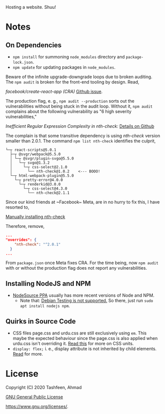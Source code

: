 Hosting a website. Shuu!

# Notes

## On Dependencies

- `npm install` for summoning `node_modules` directory and `package-lock.json`.
- `npm update` for updating packages in `node_modules`.

Beware of the infinite upgrade-downgrade loops due to broken
auditing. The `npm audit` is broken for the front-end tooling by
design. Read,

_facebook/create-react-app (CRA)_ [Github issue](https://github.com/facebook/create-react-app/issues/11174).

The production flag, e. g., `npm audit --production` sorts out the
vulnerabilities without being stuck in the audit loop. Without it,
`npm audit` complains about the following vulnerability as "6 high
severity vulnerabilities,"

_Inefficient Regular Expression Complexity in nth-check:_ [Details on Github](https://github.com/advisories/GHSA-rp65-9cf3-cjxr)


The complain is that some transitive dependency is using _nth-check_
version smaller than 2.0.1. The command `npm list nth-check`
identifies the culprit,

```
└─┬ react-scripts@5.0.1
  ├─┬ @svgr/webpack@5.5.0
  │ └─┬ @svgr/plugin-svgo@5.5.0
  │   └─┬ svgo@1.3.2
  │     └─┬ css-select@2.1.0
  │       └── nth-check@1.0.2    <--- BOOO!
  └─┬ html-webpack-plugin@5.5.0
    └─┬ pretty-error@4.0.0
      └─┬ renderkid@3.0.0
        └─┬ css-select@4.3.0
          └── nth-check@2.1.1
```

Since our kind friends at ~Facebook~ Meta, are in no hurry to fix
this, I have resorted to,

[Manually installing nth-check](https://github.com/facebook/create-react-app/issues/12132#issuecomment-1149787462)

Therefore, remove,

```json
...
"overrides": {
    "nth-check": "^2.0.1"
  }
...
```

From `package.json` once Meta fixes CRA. For the time being, now `npm
audit` with or without the production flag does not report any
vulnerabilities.

## Installing NodeJS and NPM

- [NodeSource PPA](https://github.com/nodesource/distributions/blob/master/README.md) usually has more recent versions of Node and NPM.
    - Note that: [Debian Testing is not supported.](https://github.com/nodesource/distributions/issues/1008) So there, just run `sudo apt install nodejs npm`.

## Quirks in Source Code

- CSS files page.css and urdu.css are still exclusively using `em`. This maybe the expected behaviour since the page.css is also applied when urdu.css isn't overriding it. [Read this](https://www.w3.org/Style/Examples/007/units.en.html) for more on CSS units.
- `display: flex;` i. e., display attribute is not inherited by child elements. [Read](https://www.w3.org/TR/CSS22/propidx.html) for more.

# License

Copyright (C) 2020  Tashfeen, Ahmad

[GNU General Public License](COPYING) 

<https://www.gnu.org/licenses/>.
